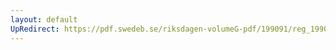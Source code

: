 ```yaml
---
layout: default
UpRedirect: https://pdf.swedeb.se/riksdagen-volumeG-pdf/199091/reg_199091/reg_199091_0296.pdf
---
```

